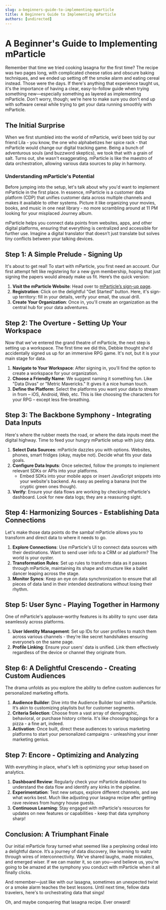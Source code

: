 ```yaml
---
slug: a-beginners-guide-to-implementing-mparticle
title: A Beginners Guide to Implementing mParticle
authors: [undirected]
---
```



# A Beginner's Guide to Implementing mParticle

Remember that time we tried cooking lasagna for the first time? The recipe was two pages long, with complicated cheese ratios and obscure baking techniques, and we ended up setting off the smoke alarm and eating cereal instead. Those were the days. If there's anything that experience taught us, it's the importance of having a clear, easy-to-follow guide when trying something new—especially something as layered as implementing mParticle. Don't worry, though; we’re here to make sure you don't end up with software cereal while trying to get your data running smoothly with mParticle.

## The Initial Surprise

When we first stumbled into the world of mParticle, we’d been told by our friend Lila - you know, the one who alphabetizes her spice rack - that mParticle would change our digital tracking game. Being a bunch of adventurous souls (and buzzword skeptics), we took that with a grain of salt. Turns out, she wasn't exaggerating. mParticle is like the maestro of data orchestration, allowing various data sources to play in harmony.

### Understanding mParticle's Potential

Before jumping into the setup, let's talk about why you'd want to implement mParticle in the first place. In essence, mParticle is a customer data platform (CDP) that unifies customer data across multiple channels and makes it available to other systems. Picture it like organizing your movies, books, and music in one neat library - no more scrambling around at 11 PM looking for your misplaced Journey album.

mParticle helps you connect data points from websites, apps, and other digital platforms, ensuring that everything is centralized and accessible for further use. Imagine a digital translator that doesn’t just translate but solves tiny conflicts between your talking devices.

## Step 1: A Simple Prelude - Signing Up

It's about to get real! To start with mParticle, you first need an account. Our first attempt felt like registering for a new gym membership, hoping that just signing the papers would already make us fit. Here’s the quick version:

1. **Visit the mParticle Website**: Head over to [mParticle’s sign-up page](https://www.mparticle.com).
2. **Registration**: Click on the delightful "Get Started" button. Here, it's sign-up territory: fill in your details, verify your email, the usual drill.
3. **Create Your Organization**: Once in, you'll create an organization as the central hub for your data adventures.

## Step 2: The Overture - Setting Up Your Workspace

Now that we've entered the grand theatre of mParticle, the next step is setting up a workspace. The first time we did this, Debbie thought she'd accidentally signed us up for an immersive RPG game. It's not, but it is your main stage for data.

1. **Navigate to Your Workspace**: After signing in, you'll find the option to create a workspace for your organization.
2. **Choose a Friendly Name**: We suggest naming it something fun. Like "Data Divas" or "Metric Mavericks." It gives it a nice human touch.
3. **Define the Platform**: Select the platforms you want your data to stream in from – iOS, Android, Web, etc. This is like choosing the characters for your RPG – except less fire-breathing.

## Step 3: The Backbone Symphony - Integrating Data Inputs

Here's where the rubber meets the road, or where the data inputs meet the digital highway. Time to feed your hungry mParticle setup with juicy data.

1. **Select Data Sources**: mParticle dazzles you with options. Websites, phones, smart fridges (okay, maybe not). Decide what fits your data goals.
2. **Configure Data Inputs**: Once selected, follow the prompts to implement relevant SDKs or APIs into your platforms.
    - Embed SDKs into your mobile apps or insert JavaScript snippets into your website's backend. As easy as peeling a banana (not the cryptic green ones though).
3. **Verify**: Ensure your data flows are working by checking mParticle's dashboard. Look for new data logs; they are a reassuring sight. 

## Step 4: Harmonizing Sources - Establishing Data Connections

Let's make those data points do the samba! mParticle allows you to transform and direct data to where it needs to go.

1. **Explore Connections**: Use mParticle's UI to connect data sources with their destinations. Want to send user info to a CRM or ad platform? The world is your oyster.
2. **Transformation Rules**: Set up rules to transform data as it passes through mParticle, maintaining its shape and structure like a ballet dancer leaping across the stage. 
3. **Monitor Syncs**: Keep an eye on data synchronization to ensure that all pieces of data land in their intended destinations without losing their rhythm. 

## Step 5: User Sync - Playing Together in Harmony

One of mParticle's applause-worthy features is its ability to sync user data seamlessly across platforms.

1. **User Identity Management**: Set up IDs for user profiles to match them across various channels - they’re like secret handshakes ensuring everyone’s on the same page.
2. **Profile Linking**: Ensure your users' data is unified. Link them effectively regardless of the device or channel they originate from.

## Step 6: A Delightful Crescendo - Creating Custom Audiences

The drama unfolds as you explore the ability to define custom audiences for personalized marketing efforts.

1. **Audience Builder**: Dive into the Audience Builder tool within mParticle. It’s akin to customizing playlists but for customer segments.
2. **Criteria Selection**: Choose from a vast array of demographic, behavioral, or purchase history criteria. It's like choosing toppings for a pizza - a fine art, indeed.
3. **Activation**: Once built, direct these audiences to various marketing platforms to start your personalized campaigns - unleashing your inner marketing genius.

## Step 7: Encore - Optimizing and Analyzing

With everything in place, what's left is optimizing your setup based on analytics.

1. **Dashboard Review**: Regularly check your mParticle dashboard to understand the data flow and identify any kinks in the pipeline.
2. **Experimentation**: Test new setups, explore different channels, and see what works best. Much like adjusting your lasagna recipe after getting rave reviews from hungry house guests.
3. **Continuous Learning**: Stay engaged with mParticle's resources for updates on new features or capabilities - keep that data symphony sharp!

## Conclusion: A Triumphant Finale

Our initial mParticle foray turned what seemed like a perplexing ordeal into a delightful dance. It’s a journey of data discovery, like learning to waltz through wires of interconnectivity. We've shared laughs, made mistakes, and emerged wiser. If we can master it, so can you—and believe us, you're going to be amazed at the symphony you conduct with mParticle when it all finally clicks.

And remember—just like with our lasagna, sometimes an unexpected twist or a smoke alarm teaches the best lessons. Until next time, fellow data travelers, here's to orchestrating data that sings!

Oh, and maybe conquering that lasagna recipe. Ever onward!